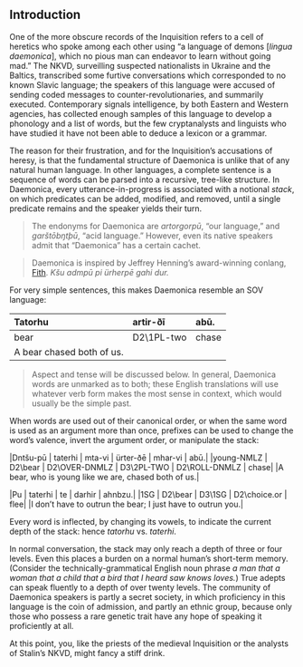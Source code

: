 ## Introduction

One of the more obscure records of the Inquisition refers to a cell
of heretics who spoke among each other using “a language of demons
[_lingua daemonica_], which no pious man can endeavor to
learn without going mad.” The NKVD, surveilling suspected
nationalists in Ukraine and the Baltics, transcribed some furtive
conversations which corresponded to no known Slavic language; the
speakers of this language were accused of sending coded messages
to counter-revolutionaries, and summarily executed. Contemporary
signals intelligence, by both Eastern and Western agencies, has
collected enough samples of this language to develop a phonology
and a list of words, but the few cryptanalysts and linguists who
have studied it have not been able to deduce a lexicon or a grammar.

The reason for their frustration, and for the Inquisition’s
accusations of heresy, is that the fundamental structure of
Daemonica is
unlike that of any natural human language. In other
languages, a complete sentence is a sequence of words can be
parsed into a recursive, tree-like structure. In Daemonica, every
utterance-in-progress is associated with a notional
_stack_, on which predicates can be added,
modified, and
removed, until a single predicate remains and the speaker yields
their turn.

> The endonyms for Daemonica are
_artorgorpū_, “our language,” and
_garštōbŋtþū_, “acid language.” However, even its native
speakers admit that “Daemonica” has a certain cachet.

> Daemonica is inspired by Jeffrey
Henning’s award-winning conlang, [Fith](https://www.frathwiki.com/Fith).
_Kšu admpū pi ürherpē gahi dur._

For very simple sentences, this makes Daemonica resemble an SOV
language:

<div class="gloss">

Tatorhu | artir-ðī | abū.
:--|:--|:--
bear | D2\1PL-two | chase
A bear chased both of us. ||
</div>

> Aspect and tense will be discussed below. In
general, Daemonica words are unmarked as to both; these
English translations will use whatever verb form makes the
most sense in context, which would usually be the simple past.

When words are used out of their canonical order, or when the
same word is used as an argument more than once, prefixes can be
used to change the word’s valence, invert the argument order, or
manipulate the stack:

|Dntšu-pū | taterhi | mta-vi | ürter-ðē | mhar-vi | abū.|
|young-NMLZ | D2\bear | D2\OVER-DNMLZ | D3\2PL-TWO | D2\ROLL-DNMLZ | chase|
|A bear, who is young like we are, chased both of us.|

|Pu | taterhi | te | darhir | ahnbzu.|
|1SG | D2\bear | D3\1SG | D2\choice.or | flee|
|I don’t have to outrun the bear; I just have to outrun you.|

Every word is inflected, by changing its vowels, to indicate the
current depth of the stack: hence _tatorhu_
vs. _taterhi_.

In normal conversation, the stack may only reach a depth of three
or four levels. Even this places a burden on a normal human’s
short-term memory. (Consider the technically-grammatical English
noun phrase _a man that a woman that a child that a bird
that I heard saw knows loves._) True adepts can speak fluently to
a depth of over twenty levels. The community of Daemonica
speakers is partly a secret society, in which proficiency in this
language is the coin of admission, and partly an ethnic group,
because only those who possess a rare genetic trait have any hope
of speaking it proficiently at all.

At this point, you, like the
priests of the medieval Inquisition or the analysts of Stalin’s
NKVD, might fancy a stiff drink.

